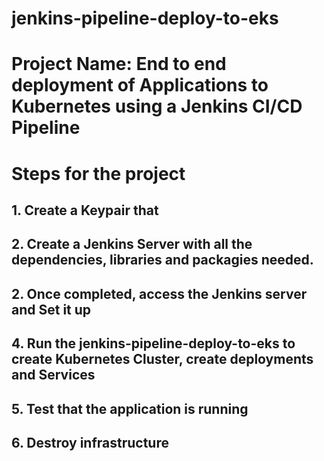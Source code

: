 # jenkins-pipeline-deploy-to-eks
# Project Name: End to end deployment of Applications to Kubernetes using a Jenkins CI/CD Pipeline
# Steps for the project

## 1. Create a Keypair that 
## 2. Create a Jenkins Server with all the dependencies, libraries and packagies needed.
## 2. Once completed, access the Jenkins server and Set it up
## 4. Run the jenkins-pipeline-deploy-to-eks to create Kubernetes Cluster, create deployments and Services
## 5. Test that the application is running 
## 6. Destroy infrastructure


